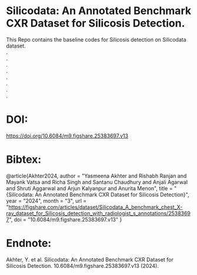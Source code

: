 # Silicodata: An Annotated Benchmark CXR Dataset for Silicosis Detection.<br/>
This Repo contains the baseline codes for Silicosis detection on Silicodata dataset.<br/>
.<br/>
.<br/>
.<br/>
.<br/>
.<br/>
.<br/>
.<br/>
.<br/>
# DOI: 
https://doi.org/10.6084/m9.figshare.25383697.v13

# Bibtex: <br/>
@article{Akhter2024,
author = "Yasmeena Akhter and Rishabh Ranjan and Mayank Vatsa and Richa Singh and Santanu Chaudhury and Anjali Agarwal and Shruti Aggarwal and Arjun Kalyanpur and Anurita Menon",
title = "{Silicodata: An Annotated Benchmark CXR Dataset for Silicosis Detection}",
year = "2024",
month = "3",
url = "https://figshare.com/articles/dataset/Silicodata_A_benchmark_chest_X-ray_dataset_for_Silicosis_detection_with_radiologist_s_annotations/25383697",
doi = "10.6084/m9.figshare.25383697.v13"
}

# Endnote: <br/>
Akhter, Y. et al. Silicodata: An Annotated Benchmark CXR Dataset for Silicosis Detection. 10.6084/m9.figshare.25383697.v13 (2024).


